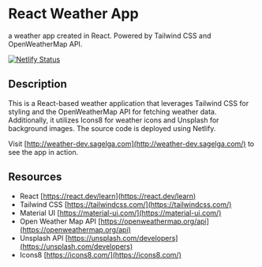 # React Weather App

a weather app created in React. Powered by Tailwind CSS and OpenWeatherMap API.

[![Netlify Status](https://api.netlify.com/api/v1/badges/ee9346dd-9372-4b34-851e-ee7d4f2689d0/deploy-status)](https://app.netlify.com/sites/frabjous-dusk-79cc84/deploys)

## Description

This is a React-based weather application that leverages Tailwind CSS for styling and the OpenWeatherMap API for fetching weather data. Additionally, it utilizes Icons8 for weather icons and Unsplash for background images. The source code is deployed using Netlify.

Visit [http://weather-dev.sagelga.com](http://weather-dev.sagelga.com/) to see the app in action.

## Resources

-   React [https://react.dev/learn](https://react.dev/learn)
-   Tailwind CSS [https://tailwindcss.com/](https://tailwindcss.com/)
-   Material UI [https://material-ui.com/](https://material-ui.com/)
-   Open Weather Map API [https://openweathermap.org/api](https://openweathermap.org/api)
-   Unsplash API [https://unsplash.com/developers](https://unsplash.com/developers)
-   Icons8 [https://icons8.com/](https://icons8.com/)
